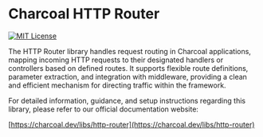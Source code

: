 # Charcoal HTTP Router

[![MIT License](https://img.shields.io/badge/license-MIT-green.svg)](LICENSE)

The HTTP Router library handles request routing in Charcoal applications, mapping incoming HTTP requests to their
designated handlers or controllers based on defined routes. It supports flexible route definitions, parameter
extraction, and integration with middleware, providing a clean and efficient mechanism for directing traffic within the
framework.

For detailed information, guidance, and setup instructions regarding this library, please refer to our official
documentation website:

[https://charcoal.dev/libs/http-router](https://charcoal.dev/libs/http-router)

